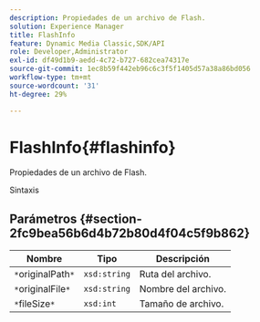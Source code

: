 ```yaml
---
description: Propiedades de un archivo de Flash.
solution: Experience Manager
title: FlashInfo
feature: Dynamic Media Classic,SDK/API
role: Developer,Administrator
exl-id: df49d1b9-aedd-4c72-b727-682cea74317e
source-git-commit: 1ec8b59f442eb96c6c3f5f1405d57a38a86bd056
workflow-type: tm+mt
source-wordcount: '31'
ht-degree: 29%

---
```


# FlashInfo{#flashinfo}

Propiedades de un archivo de Flash.

Sintaxis

## Parámetros {#section-2fc9bea56b6d4b72b80d4f04c5f9b862}

| Nombre | Tipo | Descripción |
|---|---|---|
| `*`originalPath`*` | `xsd:string` | Ruta del archivo. |
| `*`originalFile`*` | `xsd:string` | Nombre del archivo. |
| `*`fileSize`*` | `xsd:int` | Tamaño de archivo. |
